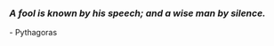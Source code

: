 ### *A fool is known by his speech; and a wise man by silence.*
\- Pythagoras

<!-- old :p
**You know when you're in love, you can't fall asleep...**

<i>Because reality is finally better than dreams...</i>
-->
